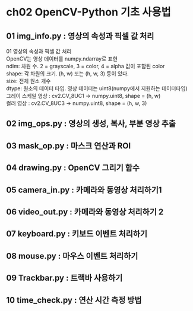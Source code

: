 # ch02 OpenCV-Python 기초 사용법

## 01 img_info.py : 영상의 속성과 픽셀 값 처리
01 영상의 속성과 픽셀 값 처리<br>
OpenCV는 영상 데이터를 numpy.ndarray로 표현 <br>
ndim: 차원 수. 2 = grayscale, 3 = color, 4 = alpha 값이 포함된 color <br>
shape: 각 차원의 크기. (h, w) 또는 (h, w, 3) 등이 있다. <br>
size: 전체 원소 개수<br>
dtype: 원소의 데이터 타입. 영상 데이터는 uint8(numpy에서 지원하는 데이터타입) <br>
그레이 스케일 영상 : cv2.CV_8UC1 -> numpy.uint8, shape = (h, w) <br>
컬러 영상 : cv2.CV_8UC3 -> numpy.uint8, shape = (h, w, 3) <br>

## 02 img_ops.py : 영상의 생성, 복사, 부분 영상 추출

## 03 mask_op.py : 마스크 연산과 ROI

## 04 drawing.py : OpenCV 그리기 함수

## 05 camera_in.py : 카메라와 동영상 처리하기1

## 06 video_out.py : 카메라와 동영상 처리하기 2

## 07 keyboard.py : 키보드 이벤트 처리하기

## 08 mouse.py : 마우스 이벤트 처리하기

## 09 Trackbar.py : 트랙바 사용하기

## 10 time_check.py : 연산 시간 측정 방법
